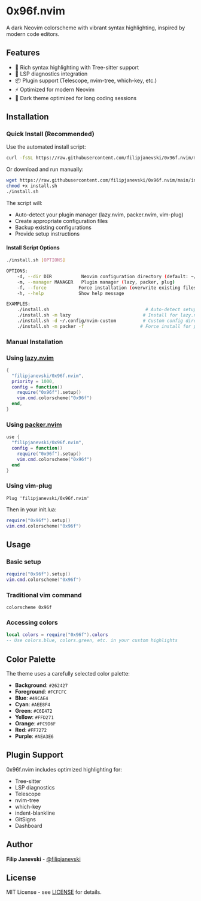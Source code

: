 # 0x96f.nvim

A dark Neovim colorscheme with vibrant syntax highlighting, inspired by modern code editors.

## Features

- 🎨 Rich syntax highlighting with Tree-sitter support
- 🔧 LSP diagnostics integration
- 📦 Plugin support (Telescope, nvim-tree, which-key, etc.)
- ⚡ Optimized for modern Neovim
- 🌙 Dark theme optimized for long coding sessions

## Installation

### Quick Install (Recommended)

Use the automated install script:

```bash
curl -fsSL https://raw.githubusercontent.com/filipjanevski/0x96f.nvim/main/install.sh | bash
```

Or download and run manually:

```bash
wget https://raw.githubusercontent.com/filipjanevski/0x96f.nvim/main/install.sh
chmod +x install.sh
./install.sh
```

The script will:

- Auto-detect your plugin manager (lazy.nvim, packer.nvim, vim-plug)
- Create appropriate configuration files
- Backup existing configurations
- Provide setup instructions

#### Install Script Options

```bash
./install.sh [OPTIONS]

OPTIONS:
    -d, --dir DIR           Neovim configuration directory (default: ~/.config/nvim)
    -m, --manager MANAGER   Plugin manager (lazy, packer, plug)
    -f, --force            Force installation (overwrite existing files)
    -h, --help             Show help message

EXAMPLES:
    ./install.sh                                    # Auto-detect setup
    ./install.sh -m lazy                           # Install for lazy.nvim
    ./install.sh -d ~/.config/nvim-custom          # Custom config directory
    ./install.sh -m packer -f                     # Force install for packer.nvim
```

### Manual Installation

### Using [lazy.nvim](https://github.com/folke/lazy.nvim)

```lua
{
  "filipjanevski/0x96f.nvim",
  priority = 1000,
  config = function()
    require("0x96f").setup()
    vim.cmd.colorscheme("0x96f")
  end,
}
```

### Using [packer.nvim](https://github.com/wbthomason/packer.nvim)

```lua
use {
  "filipjanevski/0x96f.nvim",
  config = function()
    require("0x96f").setup()
    vim.cmd.colorscheme("0x96f")
  end
}
```

### Using vim-plug

```vim
Plug 'filipjanevski/0x96f.nvim'
```

Then in your init.lua:

```lua
require("0x96f").setup()
vim.cmd.colorscheme("0x96f")
```

## Usage

### Basic setup

```lua
require("0x96f").setup()
vim.cmd.colorscheme("0x96f")
```

### Traditional vim command

```vim
colorscheme 0x96f
```

### Accessing colors

```lua
local colors = require("0x96f").colors
-- Use colors.blue, colors.green, etc. in your custom highlights
```

## Color Palette

The theme uses a carefully selected color palette:

- **Background**: `#262427`
- **Foreground**: `#FCFCFC`
- **Blue**: `#49CAE4`
- **Cyan**: `#AEE8F4`
- **Green**: `#C6E472`
- **Yellow**: `#FFD271`
- **Orange**: `#FC9D6F`
- **Red**: `#FF7272`
- **Purple**: `#AEA3E6`

## Plugin Support

0x96f.nvim includes optimized highlighting for:

- Tree-sitter
- LSP diagnostics
- Telescope
- nvim-tree
- which-key
- indent-blankline
- GitSigns
- Dashboard

## Author

**Filip Janevski** - [@filipjanevski](https://github.com/filipjanevski)

## License

MIT License - see [LICENSE](LICENSE) for details.
